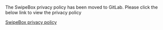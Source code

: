 The SwipeBox privacy policy has been moved to GitLab. Please click the below link to view the privacy policy

[SwipeBox privacy policy](https://gitlab.com/public-projects203535/SwipeBox-PrivacyPolicy/-/blob/master/privacy_policy.md?ref_type=heads)
